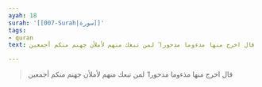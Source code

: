 ```yaml
---
ayah: 18
surah: '[[007-Surah|سورة]]'
tags:
- quran
text: قال اخرج منها مذءوما مدحورا ۖ لمن تبعك منهم لأملأن جهنم منكم أجمعين

---
```

> قال اخرج منها مذءوما مدحورا ۖ لمن تبعك منهم لأملأن جهنم منكم أجمعين
